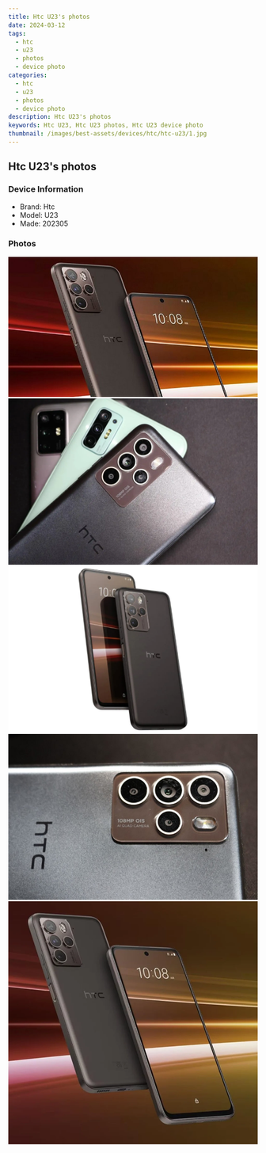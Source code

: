 ```yaml
---
title: Htc U23's photos
date: 2024-03-12
tags: 
  - htc
  - u23
  - photos
  - device photo
categories: 
  - htc
  - u23
  - photos
  - device photo
description: Htc U23's photos
keywords: Htc U23, Htc U23 photos, Htc U23 device photo
thumbnail: /images/best-assets/devices/htc/htc-u23/1.jpg
---
```


## Htc U23's photos

### Device Information

- Brand: Htc
- Model: U23
- Made: 202305

### Photos

![/images/best-assets/devices/htc/htc-u23/1.jpg](/images/best-assets/devices/htc/htc-u23/1.jpg)
![/images/best-assets/devices/htc/htc-u23/2.jpg](/images/best-assets/devices/htc/htc-u23/2.jpg)
![/images/best-assets/devices/htc/htc-u23/3.jpg](/images/best-assets/devices/htc/htc-u23/3.jpg)
![/images/best-assets/devices/htc/htc-u23/4.jpg](/images/best-assets/devices/htc/htc-u23/4.jpg)
![/images/best-assets/devices/htc/htc-u23/5.jpg](/images/best-assets/devices/htc/htc-u23/5.jpg)
